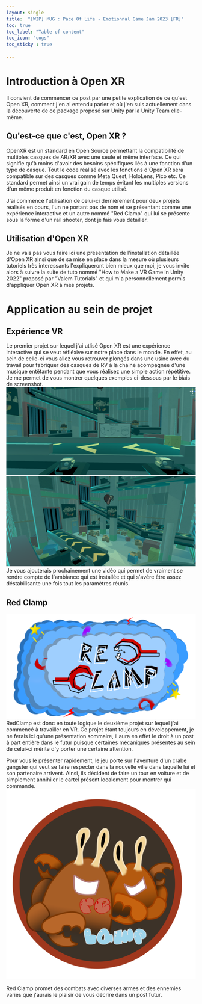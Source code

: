 ```yaml
---
layout: single
title:  "[WIP] MUG : Pace Of Life - Emotionnal Game Jam 2023 [FR]"
toc: true
toc_label: "Table of content"
toc_icon: "cogs"
toc_sticky : true

---
```


# Introduction à Open XR

Il convient de commencer ce post par une petite explication de ce qu'est Open XR, comment j'en ai entendu parler et où j'en suis actuellement dans la découverte de ce package proposé sur Unity par la Unity Team elle-même. 

## Qu'est-ce que c'est, Open XR ?

OpenXR est un standard en Open Source permettant la compatibilité de multiples casques de AR/XR avec une seule et même interface. Ce qui signifie qu'à moins d'avoir des besoins spécifiques liés à une fonction d'un type de casque. Tout le code réalisé avec les fonctions d'Open XR sera compatible sur des casques comme Meta Quest, HoloLens, Pico etc. Ce standard permet ainsi un vrai gain de temps évitant les multiples versions d'un même produit en fonction du casque utilisé.

J'ai commencé l'utilisation de celui-ci dernièrement pour deux projets réalisés en cours, l'un ne portant pas de nom et se présentant comme une expérience interactive et un autre nommé "Red Clamp" qui lui se présente sous la forme d'un rail shooter, dont je fais vous détailler.
## Utilisation d'Open XR

Je ne vais pas vous faire ici une présentation de l'installation détaillée d'Open XR ainsi que de sa mise en place dans la mesure où plusieurs tutoriels très interessants l'expliqueront bien mieux que moi, je vous invite alors à suivre la suite de tuto nommé "How to Make a VR Game in Unity 2022" proposé par "Valem Tutorials" et qui m'a personnellement permis d'appliquer Open XR à mes projets. 

# Application au sein de projet
## Expérience VR
Le premier projet sur lequel j'ai utlisé Open XR est une expérience interactive qui se veut réfléxive sur notre place dans le monde. En effet, au sein de celle-ci vous allez vous retrouver plongés dans une usine avec du travail pour fabriquer des casques de RV à la chaine acompagnée d'une musique entêtante pendant que vous réalisez une simple action répétitive. Je me permet de vous montrer quelques exemples ci-dessous par le biais de screenshot. 
![vrExpScreen01](/assets/images/vrExpScreen01.png)
![vrExpScreen02](/assets/images/vrExpScreen02.png)
Je vous ajouterais prochainement une vidéo qui permet de vraiment se rendre compte de l'ambiance qui est installée et qui s'avère être assez déstabilisante une fois tout les paramètres réunis. 

## Red Clamp
![redClampLogo01](/assets/images/redClampLogo01.png)
RedClamp est donc en toute logique le deuxième projet sur lequel j'ai commencé à travailler en VR. Ce projet étant toujours en développement, je ne ferais ici qu'une présentation sommaire, il aura en effet le droit à un post à part entière dans le futur puisque certaines mécaniques présentes au sein de celui-ci mérite d'y porter une certaine attention. 

Pour vous le présenter rapidement, le jeu porte sur l'aventure d'un crabe gangster qui veut se faire respecter dans la nouvelle ville dans laquelle lui et son partenaire arrivent. Ainsi, ils décident de faire un tour en voiture et de simplement annihiler le cartel présent localement pour montrer qui commande.
![redClampLogo02](/assets/images/redClampLogo02.png)

Red Clamp promet des combats avec diverses armes et des ennemies variés que j'aurais le plaisir de vous décrire dans un post futur. 